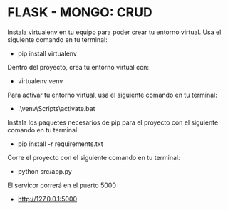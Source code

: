 # FLASK - MONGO: CRUD

Instala virtualenv en tu equipo para poder crear tu entorno virtual.
Usa el siguiente comando en tu terminal:

- pip install virtualenv

Dentro del proyecto, crea tu entorno virtual con:

- virtualenv venv

Para activar tu entorno virtual, usa el siguiente comando en tu terminal:

- .\venv\Scripts\activate.bat

Instala los paquetes necesarios de pip para el proyecto con el siguiente comando en tu terminal:

- pip install -r requirements.txt

Corre el proyecto con el siguiente comando en tu terminal:

- python src/app.py

El servicor correrá en el puerto 5000

- http://127.0.0.1:5000
